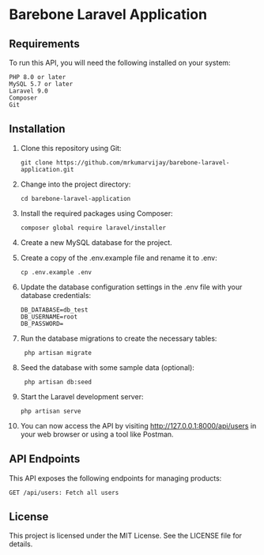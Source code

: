
# Barebone Laravel Application



## Requirements
To run this API, you will need the following installed on your system:

    PHP 8.0 or later
    MySQL 5.7 or later
    Laravel 9.0
    Composer
    Git
## Installation

1. Clone this repository using Git:

       git clone https://github.com/mrkumarvijay/barebone-laravel-application.git

2. Change into the project directory:

       cd barebone-laravel-application

3. Install the required packages using Composer:

       composer global require laravel/installer

4. Create a new MySQL database for the project.

5. Create a copy of the .env.example file and rename it to .env:

       cp .env.example .env

6. Update the database configuration settings in the .env file with your database credentials:

       DB_DATABASE=db_test
       DB_USERNAME=root
       DB_PASSWORD=

8. Run the database migrations to create the necessary tables:

        php artisan migrate

9. Seed the database with some sample data (optional):

        php artisan db:seed

10. Start the Laravel development server:

        php artisan serve

11. You can now access the API by visiting http://127.0.0.1:8000/api/users in your web browser or using a tool like Postman.

## API Endpoints

This API exposes the following endpoints for managing products:

    GET /api/users: Fetch all users

## License

This project is licensed under the MIT License. See the LICENSE file for details.